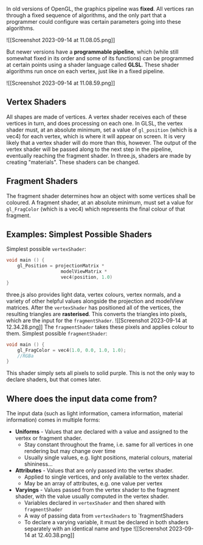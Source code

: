 In old versions of OpenGL, the graphics pipeline was **fixed**. All vertices ran through a fixed sequence of algorithms, and the only part that a programmer could configure was certain parameters going into these algorithms.

![[Screenshot 2023-09-14 at 11.08.05.png]]


But newer versions have a **programmable pipeline**, which (while still somewhat fixed in its order and some of its functions) can be programmed at certain points using a shader language called **GLSL**. These shader algorithms run once on each vertex, just like in a fixed pipeline.

![[Screenshot 2023-09-14 at 11.08.59.png]]

## Vertex Shaders
All shapes are made of vertices. A vertex shader receives each of these vertices in turn, and does processing on each one. In GLSL, the vertex shader must, at an absolute minimum, set a value of `gl_position` (which is a vec4) for each vertex, which is where it will appear on screen. It is very likely that a vertex shader will do more than this, however. The output of the vertex shader will be passed along to the next step in the pipeline, eventually reaching the fragment shader.
In three.js, shaders are made by creating "materials". These shaders can be changed.

## Fragment Shaders
The fragment shader determines how an object with some vertices shall be coloured. A fragment shader, at an absolute minimum, must set a value for `gl_FragColor` (which is a vec4) which represents the final colour of that fragment.

## Examples: Simplest Possible Shaders
Simplest possible `vertexShader`:
```C
void main () {
	gl_Position = projectionMatrix *
					modelViewMatrix *
					vec4(position, 1.0)
}
```
three.js also provides light data, vertex colours, vertex normals, and a variety of other helpful values alongside the projection and modelView matrices.
After the `vertexShader` has positioned all of the vertices, the resulting triangles are **rasterised**. This converts the triangles into pixels, which are the input for the `fragmentShader`. 
![[Screenshot 2023-09-14 at 12.34.28.png]]
The `fragmentShader` takes these pixels and applies colour to them.
Simplest possible `fragmentShader`:
```C
void main () {
	gl_FragColor = vec4(1.0, 0.0, 1.0, 1.0);
	//RGBa
}
```
This shader simply sets all pixels to solid purple. This is not the only way to declare shaders, but that comes later.

## Where does the input data  come from?
The input data (such as light information, camera information, material information) comes in multiple forms:
- **Uniforms** - Values that are declared with a value and assigned to the vertex or fragment shader.
	- Stay constant throughout the frame, i.e. same for all vertices in one rendering but may change over time
	- Usually single values, e.g. light positions, material colours, material shininess...
- **Attributes** - Values that are only passed into the vertex shader.
	- Applied to single vertices, and only available to the vertex shader.
	- May be an array of attributes, e.g. one value per vertex
- **Varyings** - Values passed from the vertex shader to the fragment shader, with the value usually computed in the vertex shader.
	- Variables declared in `vertexShader` and then shared with `fragmentShader`
	- A way of passing data from `vertexShaders` to `fragmentShaders
	- To declare a varying variable, it must be declared in both shaders separately with an identical name and type
![[Screenshot 2023-09-14 at 12.40.38.png]]